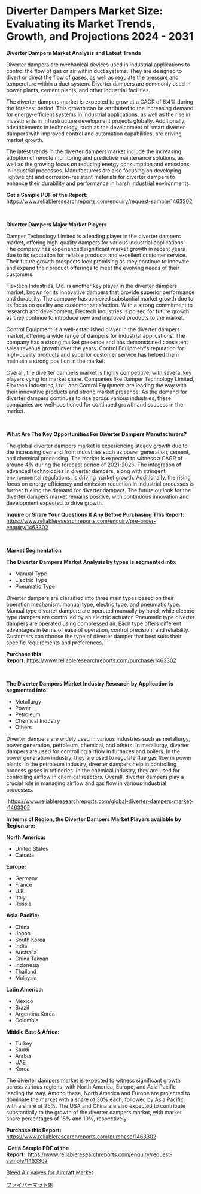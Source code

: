 <p><h1>Diverter Dampers Market Size: Evaluating its Market Trends, Growth, and Projections 2024 - 2031</h1></p><p><strong>Diverter Dampers Market Analysis and Latest Trends</strong></p>
<p><p>Diverter dampers are mechanical devices used in industrial applications to control the flow of gas or air within duct systems. They are designed to divert or direct the flow of gases, as well as regulate the pressure and temperature within a duct system. Diverter dampers are commonly used in power plants, cement plants, and other industrial facilities.</p><p>The diverter dampers market is expected to grow at a CAGR of 6.4% during the forecast period. This growth can be attributed to the increasing demand for energy-efficient systems in industrial applications, as well as the rise in investments in infrastructure development projects globally. Additionally, advancements in technology, such as the development of smart diverter dampers with improved control and automation capabilities, are driving market growth.</p><p>The latest trends in the diverter dampers market include the increasing adoption of remote monitoring and predictive maintenance solutions, as well as the growing focus on reducing energy consumption and emissions in industrial processes. Manufacturers are also focusing on developing lightweight and corrosion-resistant materials for diverter dampers to enhance their durability and performance in harsh industrial environments.</p></p>
<p><strong>Get a Sample PDF of the Report:&nbsp;</strong> <a href="https://www.reliableresearchreports.com/enquiry/request-sample/1463302">https://www.reliableresearchreports.com/enquiry/request-sample/1463302</a></p>
<p>&nbsp;</p>
<p><strong>Diverter Dampers Major Market Players</strong></p>
<p><p>Damper Technology Limited is a leading player in the diverter dampers market, offering high-quality dampers for various industrial applications. The company has experienced significant market growth in recent years due to its reputation for reliable products and excellent customer service. Their future growth prospects look promising as they continue to innovate and expand their product offerings to meet the evolving needs of their customers.</p><p>Flextech Industries, Ltd. is another key player in the diverter dampers market, known for its innovative dampers that provide superior performance and durability. The company has achieved substantial market growth due to its focus on quality and customer satisfaction. With a strong commitment to research and development, Flextech Industries is poised for future growth as they continue to introduce new and improved products to the market.</p><p>Control Equipment is a well-established player in the diverter dampers market, offering a wide range of dampers for industrial applications. The company has a strong market presence and has demonstrated consistent sales revenue growth over the years. Control Equipment's reputation for high-quality products and superior customer service has helped them maintain a strong position in the market.</p><p>Overall, the diverter dampers market is highly competitive, with several key players vying for market share. Companies like Damper Technology Limited, Flextech Industries, Ltd., and Control Equipment are leading the way with their innovative products and strong market presence. As the demand for diverter dampers continues to rise across various industries, these companies are well-positioned for continued growth and success in the market.</p></p>
<p>&nbsp;</p>
<p><strong>What Are The Key Opportunities For Diverter Dampers Manufacturers?</strong></p>
<p><p>The global diverter dampers market is experiencing steady growth due to the increasing demand from industries such as power generation, cement, and chemical processing. The market is expected to witness a CAGR of around 4% during the forecast period of 2021-2026. The integration of advanced technologies in diverter dampers, along with stringent environmental regulations, is driving market growth. Additionally, the rising focus on energy efficiency and emission reduction in industrial processes is further fueling the demand for diverter dampers. The future outlook for the diverter dampers market remains positive, with continuous innovation and development expected to drive growth.</p></p>
<p><strong>Inquire or Share Your Questions If Any Before Purchasing This Report:</strong> <a href="https://www.reliableresearchreports.com/enquiry/pre-order-enquiry/1463302">https://www.reliableresearchreports.com/enquiry/pre-order-enquiry/1463302</a></p>
<p>&nbsp;</p>
<p><strong>Market Segmentation</strong></p>
<p><strong>The Diverter Dampers Market Analysis by types is segmented into:</strong></p>
<p><ul><li>Manual Type</li><li>Electric Type</li><li>Pneumatic Type</li></ul></p>
<p><p>Diverter dampers are classified into three main types based on their operation mechanism: manual type, electric type, and pneumatic type. Manual type diverter dampers are operated manually by hand, while electric type dampers are controlled by an electric actuator. Pneumatic type diverter dampers are operated using compressed air. Each type offers different advantages in terms of ease of operation, control precision, and reliability. Customers can choose the type of diverter damper that best suits their specific requirements and preferences.</p></p>
<p><strong>Purchase this Report:&nbsp;</strong><a href="https://www.reliableresearchreports.com/purchase/1463302">https://www.reliableresearchreports.com/purchase/1463302</a></p>
<p>&nbsp;</p>
<p><strong>The Diverter Dampers Market Industry Research by Application is segmented into:</strong></p>
<p><ul><li>Metallurgy</li><li>Power</li><li>Petroleum</li><li>Chemical Industry</li><li>Others</li></ul></p>
<p><p>Diverter dampers are widely used in various industries such as metallurgy, power generation, petroleum, chemical, and others. In metallurgy, diverter dampers are used for controlling airflow in furnaces and boilers. In the power generation industry, they are used to regulate flue gas flow in power plants. In the petroleum industry, diverter dampers help in controlling process gases in refineries. In the chemical industry, they are used for controlling airflow in chemical reactors. Overall, diverter dampers play a crucial role in managing airflow and gas flow in various industrial processes.</p></p>
<p><a href="https://www.reliableresearchreports.com/global-diverter-dampers-market-r1463302">&nbsp;https://www.reliableresearchreports.com/global-diverter-dampers-market-r1463302</a></p>
<p><strong>In terms of Region, the Diverter Dampers Market Players available by Region are:</strong></p>
<p>
    <p> <strong> North America: </strong>
        <ul>
            <li>United States</li>
            <li>Canada</li>
        </ul>
        </p> 
    <p> <strong> Europe: </strong>
        <ul>
            <li>Germany</li>
            <li>France</li>
            <li>U.K.</li>
            <li>Italy</li>
            <li>Russia</li>
        </ul>
        </p> 
    <p> <strong> Asia-Pacific: </strong>
        <ul>
            <li>China</li>
            <li>Japan</li>
            <li>South Korea</li>
            <li>India</li>
            <li>Australia</li>
            <li>China Taiwan</li>
            <li>Indonesia</li>
            <li>Thailand</li>
            <li>Malaysia</li>
        </ul>
        </p> 
    <p> <strong> Latin America: </strong>
        <ul>
            <li>Mexico</li>
            <li>Brazil</li>
            <li>Argentina Korea</li>
            <li>Colombia</li>
        </ul>
        </p> 
    <p> <strong> Middle East & Africa: </strong>
        <ul>
            <li>Turkey</li>
            <li>Saudi</li>
            <li>Arabia</li>
            <li>UAE</li>
            <li>Korea</li>
        </ul>
    </p>
    </p>
<p><p>The diverter dampers market is expected to witness significant growth across various regions, with North America, Europe, and Asia Pacific leading the way. Among these, North America and Europe are projected to dominate the market with a share of 30% each, followed by Asia Pacific with a share of 25%. The USA and China are also expected to contribute substantially to the growth of the diverter dampers market, with market share percentages of 15% and 10%, respectively.</p></p>
<p><strong>Purchase this Report: </strong><a href="https://www.reliableresearchreports.com/purchase/1463302">https://www.reliableresearchreports.com/purchase/1463302</a></p>
<p>&nbsp;<strong>Get a Sample PDF of the Report:&nbsp;&nbsp;</strong><a href="https://www.reliableresearchreports.com/enquiry/request-sample/1463302">https://www.reliableresearchreports.com/enquiry/request-sample/1463302</a></p>
<p><strong></strong></p>
<p><p><a href="https://view.publitas.com/reportprime-1/bleed-air-valves-for-aircraft-market-research-report-includes-analysis-on-market-size-share-and-growth-rate-at-8-4-cagr-forecasted-from-2024-to-2031/">Bleed Air Valves for Aircraft Market</a></p><p><a href="https://medium.com/@dylancoleman70/2024%E5%B9%B4%E3%81%8B%E3%82%892031%E5%B9%B4%E3%81%BE%E3%81%A7%E3%81%AE%E6%9C%9F%E9%96%93%E3%81%AB%E4%BA%88%E6%B8%AC%E3%81%95%E3%82%8C%E3%82%8B-%E5%9C%B0%E5%9F%9F%E3%81%AE%E8%A6%8B%E9%80%9A%E3%81%97-%E7%AB%B6%E4%BA%89%E6%88%A6%E7%95%A5%E3%81%AB%E3%82%88%E3%82%8B%E4%B8%96%E7%95%8C%E3%81%AE%E7%B9%8A%E7%B6%AD%E3%83%9E%E3%83%83%E3%83%88%E5%89%A4%E5%B8%82%E5%A0%B4%E8%A6%8F%E6%A8%A1%E3%81%A8%E5%B8%82%E5%A0%B4%E5%8B%95%E5%90%91%E3%81%AE%E5%88%86%E6%9E%90-9076659a07c9">ファイバーマット剤</a></p></p>